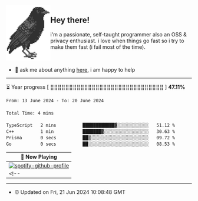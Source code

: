 <img align="left" src="assets/birb.png">

## Hey there!

i'm a passionate, self-taught programmer also an OSS & privacy enthusiast. i love when things go fast so i try to make them fast (i fail most of the time). 

</br>

- 💬 ask me about anything [here](https://github.com/aunsigned/aunsigned/issues), i am happy to help

---

⏳ Year progress [ ⣿⣿⣿⣿⣿⣿⣿⣿⣿⣿⣿⣿⣿⣿⣿⣿⣿⣿⣿⣿⣿⣿⣿⣿⣿⣿⣿⣿⣿⣿ ] **47.11%**

<!--START_SECTION:waka-->

```txt
From: 13 June 2024 - To: 20 June 2024

Total Time: 4 mins

TypeScript   2 mins          ████████████▓░░░░░░░░░░░░   51.12 %
C++          1 min           ███████▓░░░░░░░░░░░░░░░░░   30.63 %
Prisma       0 secs          ██▒░░░░░░░░░░░░░░░░░░░░░░   09.72 %
Go           0 secs          ██░░░░░░░░░░░░░░░░░░░░░░░   08.53 %
```

<!--END_SECTION:waka-->

| 🎵 Now Playing                                                                                                                 |
| ------------------------------------------------------------------------------------------------------------------------------ |
| [![spotify-github-profile](https://spotify-github-profile.vercel.app/api/view?uid=px8z5sqldmqsdd0khq0q8ecd7&cover_image=true&theme=natemoo-re&show_offline=false&background_color=121212&bar_color=53b14f&bar_color_cover=false)](https://spotify-github-profile.vercel.app/api/view?uid=px8z5sqldmqsdd0khq0q8ecd7&redirect=true) |
<!-- | <a href="https://status.nmoo.dev/now-playing?open"><img src="https://status.nmoo.dev/now-playing" width="540" height="64"></a> | -->

---

- ⏰ Updated on Fri, 21 Jun 2024 10:08:48 GMT
